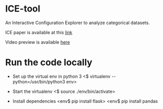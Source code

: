 # ICE-tool
An Interactive Configuration Explorer to analyze categorical datasets. 

ICE paper is available at this [link](http://www3.cs.stonybrook.edu/~mueller/papers/ICE_paper_Camera_ready.pdf)

Video preview is available [here](https://www.youtube.com/watch?v=0mD3IEjjq0U&feature=youtu.be)

# Run the code locally

* Set up the virtual env in python 3 <$ virtualenv --python=/usr/bin/python3 env>
 
* Start the virtualenv <$ source ./env/bin/activate>

* Install dependencies <env$ pip install flask>
<env$ pip install pandas
